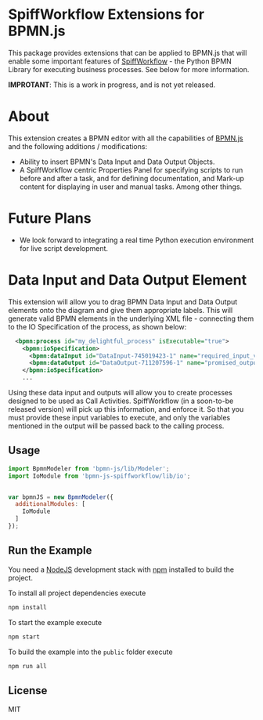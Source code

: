 
# SpiffWorkflow Extensions for BPMN.js
This package provides extensions that can be applied to BPMN.js that will enable some important features of [SpiffWorkflow](https://github.com/sartography/SpiffWorkflow) - the Python BPMN Library for executing business processes.  See below for more information.

**IMPROTANT**:  This is a work in progress, and is not yet released.

# About

This extension creates a BPMN editor with all the capabilities of [BPMN.js](https://github.com/bpmn-io/bpmn-js) and the following additions / modifications:

* Ability to insert BPMN's Data Input and Data Output Objects.
* A SpiffWorkflow centric Properties Panel for specifying scripts to run before and after a task, and for defining documentation, and Mark-up content for displaying in user and manual tasks.  Among other things.

# Future Plans
* We look forward to integrating a real time Python execution environment for live script development.

# Data Input and Data Output Element
This extension will allow you to drag BPMN Data Input and Data Output elements onto the diagram and give them appropriate labels.  This will generate valid BPMN elements in the underlying XML file - connecting them to the IO Specification of the process, as shown below:
```xml
  <bpmn:process id="my_delightful_process" isExecutable="true">
    <bpmn:ioSpecification>
      <bpmn:dataInput id="DataInput-745019423-1" name="required_input_variable" />
      <bpmn:dataOutput id="DataOutput-711207596-1" name="promised_output_thing" />
    </bpmn:ioSpecification>
    ...
```
Using these data input and outputs will allow you to create processes designed to be used as Call Activities.  SpiffWorkflow (in a soon-to-be released version) will pick up this information, and enforce it.  So that you must provide these input variables to execute, and only the variables mentioned in the output will be passed back to the calling process.

## Usage
```javascript
import BpmnModeler from 'bpmn-js/lib/Modeler';
import IoModule from 'bpmn-js-spiffworkflow/lib/io';


var bpmnJS = new BpmnModeler({
  additionalModules: [
    IoModule
  ]
});
```

## Run the Example

You need a [NodeJS](http://nodejs.org) development stack with [npm](https://npmjs.org) installed to build the project.

To install all project dependencies execute

```sh
npm install
```

To start the example execute

```sh
npm start
```

To build the example into the `public` folder execute

```sh
npm run all
```


## License
MIT
